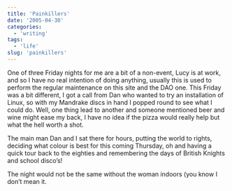 ```yaml
---
title: 'Painkillers'
date: '2005-04-30'
categories:
  - 'writing'
tags:
  - 'life'
slug: 'painkillers'
---
```


One of three Friday nights for me are a bit of a non-event, Lucy is at work, and so I have no real intention of doing anything, usually this is used to perform the regular maintenance on this site and the DAO one. This Friday was a bit different, I got a call from Dan who wanted to try an installation of Linux, so with my Mandrake discs in hand I popped round to see what I could do. Well, one thing lead to another and someone mentioned beer and wine might ease my back, I have no idea if the pizza would really help but what the hell worth a shot.

<!-- ![Dan the man][image-1] -->

The main man Dan and I sat there for hours, putting the world to rights, deciding what colour is best for this coming Thursday, oh and having a quick tour back to the eighties and remembering the days of British Knights and school disco’s!

<!-- ![Dell][image-2] -->

The night would not be the same without the woman indoors (you know I don’t mean it.

[image-1]: /images/2005/dan.jpg
[image-2]: /images/2005/dell.jpg
